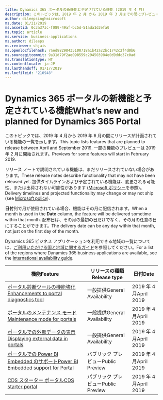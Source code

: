 ```yaml
---
title: Dynamics 365 ポータルの新機能と予定されている機能 (2019 年 4 月)
description: このトピックは、2019 年 2 月 から 2019 年 3 月までの間にプレビューになり、2019 年 4 月から 2019 年 9 月までの間にリリース予定の機能の一覧を示します。
author: dileepsinghmicrosoft
ms.date: 01/21/2019
ms.assetid: 0c3a373c-f089-49af-bc5d-51ada1d3efa0
ms.topic: article
ms.service: business-applications
ms.author: dileeps
ms.reviewer: shjais
ms.openlocfilehash: 7aed88298435100718a1b42a22bc1742c2f4d0b6
ms.sourcegitcommit: 9a31d79f2ae098559c294503984e0d9ddc37c0ad
ms.translationtype: HT
ms.contentlocale: ja-JP
ms.lasthandoff: 01/17/2019
ms.locfileid: "210948"
---
```

#  <a name="whats-new-and-planned-for-dynamics-365-portal"></a><span data-ttu-id="f5adb-103">Dynamics 365 ポータルの新機能と予定されている機能</span><span class="sxs-lookup"><span data-stu-id="f5adb-103">What’s new and planned for Dynamics 365 Portal</span></span>

<span data-ttu-id="f5adb-104">このトピックでは、2019 年 4 月から 2019 年 9 月の間にリリースが計画されている機能の一覧を示します。</span><span class="sxs-lookup"><span data-stu-id="f5adb-104">This topic lists features that are planned to release between April and September 2019.</span></span> <span data-ttu-id="f5adb-105">一部の機能のプレビューは 2019 年 2 月に開始されます。</span><span class="sxs-lookup"><span data-stu-id="f5adb-105">Previews for some features will start in February 2019.</span></span>  

<span data-ttu-id="f5adb-106">リリース ノートで説明されている機能は、まだリリースされていない場合があります。</span><span class="sxs-lookup"><span data-stu-id="f5adb-106">These release notes describe functionality that may not have been released yet.</span></span> <span data-ttu-id="f5adb-107">提供タイムラインおよび予定されている機能は、変更される可能性、または出荷されない可能性があります ([Microsoft ポリシー](https://go.microsoft.com/fwlink/p/?linkid=2007332)を参照)。</span><span class="sxs-lookup"><span data-stu-id="f5adb-107">Delivery timelines and projected functionality may change or may not ship (see [Microsoft policy](https://go.microsoft.com/fwlink/p/?linkid=2007332)).</span></span>

<span data-ttu-id="f5adb-108">**日付**列で月が使用されている場合、機能はその月に配信されます。</span><span class="sxs-lookup"><span data-stu-id="f5adb-108">When a month is used in the **Date** column, the feature will be delivered sometime within that month.</span></span> <span data-ttu-id="f5adb-109">配布日は、その月の最初の日だけでなく、その月の任意の日にすることができます。</span><span class="sxs-lookup"><span data-stu-id="f5adb-109">The delivery date can be any day within that month, not just on the first day of the month.</span></span>

<span data-ttu-id="f5adb-110">Dynamics 365 ビジネス アプリケーションを利用できる地域の一覧については、[ご利用いただける国と地域に関するガイド](https://aka.ms/dynamics_365_international_availability_deck)を参照してください。</span><span class="sxs-lookup"><span data-stu-id="f5adb-110">For a list of the regions where Dynamics 365 business applications are available, see the [International availability guide](https://aka.ms/dynamics_365_international_availability_deck).</span></span>


| <span data-ttu-id="f5adb-111">機能</span><span class="sxs-lookup"><span data-stu-id="f5adb-111">Feature</span></span>  | <span data-ttu-id="f5adb-112">リリースの種類</span><span class="sxs-lookup"><span data-stu-id="f5adb-112">Release type</span></span> | <span data-ttu-id="f5adb-113">日付</span><span class="sxs-lookup"><span data-stu-id="f5adb-113">Date</span></span> |
|-------------|----------------|-----------------|
| [<span data-ttu-id="f5adb-114">ポータル診断ツールの機能強化</span><span class="sxs-lookup"><span data-stu-id="f5adb-114">Enhancements to portal diagnostics tool</span></span>](enhancements-portal-diagnostics-tool.md) | <span data-ttu-id="f5adb-115">一般提供</span><span class="sxs-lookup"><span data-stu-id="f5adb-115">General Availability</span></span> | <span data-ttu-id="f5adb-116">2019 年 4 月</span><span class="sxs-lookup"><span data-stu-id="f5adb-116">April 2019</span></span>             |
| [<span data-ttu-id="f5adb-117">ポータルのメンテナンス モード</span><span class="sxs-lookup"><span data-stu-id="f5adb-117">Maintenance mode for portals</span></span>](maintenance-mode-portal.md)     | <span data-ttu-id="f5adb-118">一般提供</span><span class="sxs-lookup"><span data-stu-id="f5adb-118">General Availability</span></span> | <span data-ttu-id="f5adb-119">2019 年 4 月</span><span class="sxs-lookup"><span data-stu-id="f5adb-119">April 2019</span></span>             |
| [<span data-ttu-id="f5adb-120">ポータルでの外部データの表示</span><span class="sxs-lookup"><span data-stu-id="f5adb-120">Displaying external data in portals</span></span>](secure-client-side-api-calls-using-Oauth-Implicit-grant.md)   | <span data-ttu-id="f5adb-121">一般提供</span><span class="sxs-lookup"><span data-stu-id="f5adb-121">General Availability</span></span> | <span data-ttu-id="f5adb-122">2019 年 4 月</span><span class="sxs-lookup"><span data-stu-id="f5adb-122">April 2019</span></span> |
| [<span data-ttu-id="f5adb-123">ポータルでの Power BI Embedded のサポート</span><span class="sxs-lookup"><span data-stu-id="f5adb-123">Power BI Embedded support for Portal</span></span>](power-bi-embedded.md)      | <span data-ttu-id="f5adb-124">パブリック プレビュー</span><span class="sxs-lookup"><span data-stu-id="f5adb-124">Public Preview</span></span> | <span data-ttu-id="f5adb-125">2019 年 4 月</span><span class="sxs-lookup"><span data-stu-id="f5adb-125">April 2019</span></span>             |
| [<span data-ttu-id="f5adb-126">CDS スターター ポータル</span><span class="sxs-lookup"><span data-stu-id="f5adb-126">CDS starter portal</span></span>](cds-starter-portal.md)    |  <span data-ttu-id="f5adb-127">パブリック プレビュー</span><span class="sxs-lookup"><span data-stu-id="f5adb-127">Public Preview</span></span> | <span data-ttu-id="f5adb-128">2019 年 4 月</span><span class="sxs-lookup"><span data-stu-id="f5adb-128">April 2019</span></span>      |
